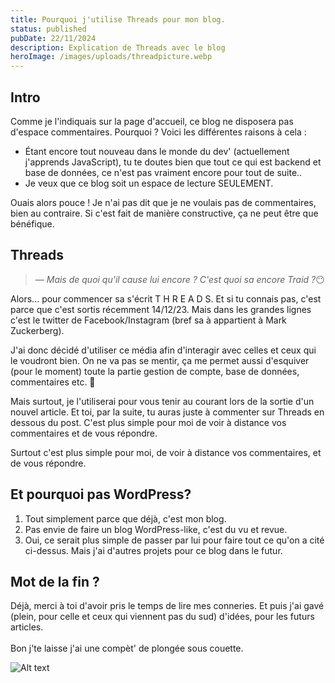 ```yaml
---
title: Pourquoi j'utilise Threads pour mon blog.
status: published
pubDate: 22/11/2024
description: Explication de Threads avec le blog
heroImage: /images/uploads/threadpicture.webp
---
```

## Intro


Comme je l'indiquais sur la page d'accueil, ce blog ne disposera pas d'espace commentaires. Pourquoi ? Voici les différentes raisons à cela :

* Étant encore tout nouveau dans le monde du dev' (actuellement j'apprends JavaScript), tu te doutes bien que tout ce qui est backend et base de données, ce n'est pas vraiment encore pour tout de suite..
* Je veux que ce blog soit un espace de lecture SEULEMENT.

Ouais alors pouce ! Je n'ai pas dit que je ne voulais pas de commentaires, bien au contraire. Si c'est fait de manière constructive, ça ne peut être que bénéfique.

## Threads

> — <cite>Mais de quoi qu'il cause lui encore ? C'est quoi sa encore Traid ?</cite>😶

Alors... pour commencer sa s'écrit T H R E A D S. Et si tu connais pas, c'est parce que c'est sortis récemment 14/12/23. Mais dans les grandes lignes c'est le twitter de Facebook/Instagram (bref sa à appartient à Mark Zuckerberg).

J'ai donc décidé d'utiliser ce média afin d'interagir avec celles et ceux qui le voudront bien. On ne va pas se mentir, ça me permet aussi d'esquiver (pour le moment) toute la partie gestion de compte, base de données, commentaires etc. 🤣

Mais surtout, je l'utiliserai pour vous tenir au courant lors de la sortie d'un nouvel article. Et toi, par la suite, tu auras juste à commenter sur Threads en dessous du post.
C'est plus simple pour moi de voir à distance vos commentaires et de vous répondre.


Surtout c'est plus simple pour moi, de voir à distance vos commentaires, et de vous répondre.

## Et pourquoi pas WordPress?

1. Tout simplement parce que déjà, c'est mon blog.
2. Pas envie de faire un blog WordPress-like, c'est du vu et revue.
3. Oui, ce serait plus simple de passer par lui pour faire tout ce qu'on a cité ci-dessus. Mais j'ai d'autres projets pour ce blog dans le futur.



## Mot de la fin ?

Déjà, merci à toi d'avoir pris le temps de lire mes conneries. Et puis j'ai gavé (plein, pour celle et ceux qui viennent pas du sud) d'idées, pour les futurs articles.\
\
Bon j'te laisse j'ai une compèt' de plongée sous couette.

![Alt text](https://i.giphy.com/media/v1.Y2lkPTc5MGI3NjExejhkZ3Q3c3RsMnpieW1nYTltZnNvaGZvY2w4Z3RzMmR0cGhocGNreiZlcD12MV9pbnRlcm5hbF9naWZfYnlfaWQmY3Q9Zw/mkhMTALnrYRLnuoe5P/giphy.gif)
